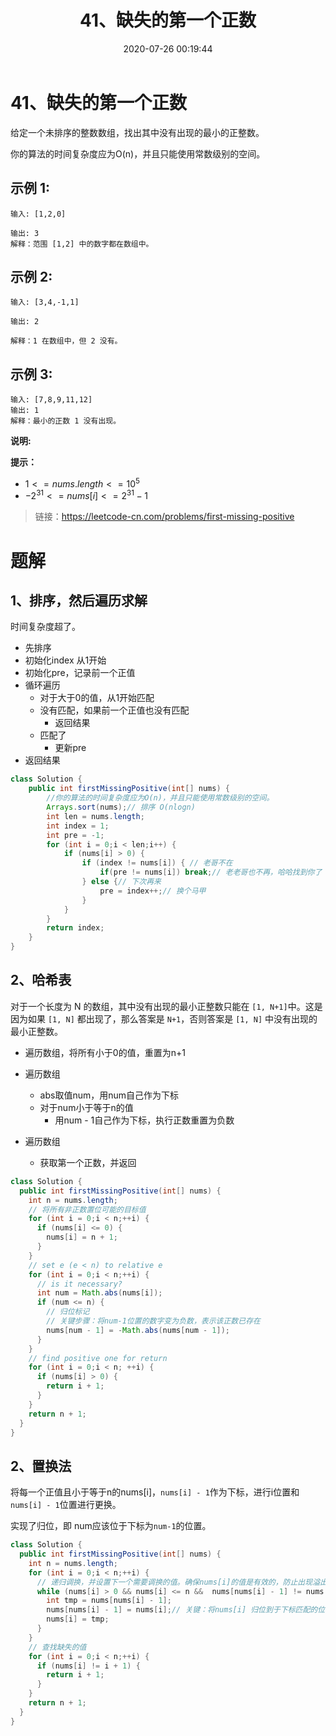 ﻿---
title: 41、缺失的第一个正数
categories:
- leetcode
tags:
  - 数组
  - 哈希表
date: 2020-07-26 00:19:44
---

# 41、缺失的第一个正数
给定一个未排序的整数数组，找出其中没有出现的最小的正整数。

你的算法的时间复杂度应为O(n)，并且只能使用常数级别的空间。
## 示例 1:
```
输入: [1,2,0]

输出: 3
解释：范围 [1,2] 中的数字都在数组中。

```

## 示例 2:
```
输入: [3,4,-1,1]

输出: 2

解释：1 在数组中，但 2 没有。

```
## 示例 3:
```
输入: [7,8,9,11,12]
输出: 1
解释：最小的正数 1 没有出现。
```
**说明:**

**提示：**

- $1 <= nums.length <= 10^5$
- $-2^{31} <= nums[i] <= 2^{31} - 1$

> 链接：https://leetcode-cn.com/problems/first-missing-positive


# 题解
## 1、排序，然后遍历求解
时间复杂度超了。

- 先排序
- 初始化index 从1开始
- 初始化pre，记录前一个正值
- 循环遍历
  - 对于大于0的值，从1开始匹配
  - 没有匹配，如果前一个正值也没有匹配
    - 返回结果
  - 匹配了
    - 更新pre
- 返回结果

```java 
class Solution {
    public int firstMissingPositive(int[] nums) {
        //你的算法的时间复杂度应为O(n)，并且只能使用常数级别的空间。
        Arrays.sort(nums);// 排序 O(nlogn)
        int len = nums.length;
        int index = 1;
        int pre = -1;
        for (int i = 0;i < len;i++) {
            if (nums[i] > 0) {
                if (index != nums[i]) { // 老哥不在
                    if(pre != nums[i]) break;// 老老哥也不再，哈哈找到你了
                } else {// 下次再来
                    pre = index++;// 换个马甲
                }
            }
        }
        return index;
    }
}
```
## 2、哈希表
对于一个长度为 N 的数组，其中没有出现的最小正整数只能在 `[1, N+1]`中。这是因为如果 `[1, N]` 都出现了，那么答案是 `N+1`，否则答案是 `[1, N]` 中没有出现的最小正整数。
- 遍历数组，将所有小于0的值，重置为n+1
- 遍历数组
  - abs取值num，用num自己作为下标
  - 对于num小于等于n的值
    - 用num - 1自己作为下标，执行正数重置为负数

- 遍历数组
  - 获取第一个正数，并返回

```java
class Solution {
  public int firstMissingPositive(int[] nums) {
    int n = nums.length;
    // 将所有非正数置位可能的目标值
    for (int i = 0;i < n;++i) {
      if (nums[i] <= 0) {
        nums[i] = n + 1;
      }
    }
    // set e (e < n) to relative e
    for (int i = 0;i < n;++i) {
      // is it necessary?
      int num = Math.abs(nums[i]);
      if (num <= n) {
        // 归位标记
        // 关键步骤：将num-1位置的数字变为负数，表示该正数已存在
        nums[num - 1] = -Math.abs(nums[num - 1]);
      }
    }
    // find positive one for return
    for (int i = 0;i < n; ++i) {
      if (nums[i] > 0) {
        return i + 1;
      }
    }
    return n + 1;
  }
}

```

## 2、置换法

将每一个正值且小于等于n的nums[i]，`nums[i] - 1`作为下标，进行i位置和`nums[i] - 1`位置进行更换。

实现了归位，即 num应该位于下标为`num-1`的位置。

```java
class Solution {
  public int firstMissingPositive(int[] nums) {
    int n = nums.length;
    for (int i = 0;i < n;++i) {
      // 递归调换，并设置下一个需要调换的值。确保nums[i]的值是有效的，防止出现溢出和无限循环
      while (nums[i] > 0 && nums[i] <= n &&  nums[nums[i] - 1] != nums[i]) {
        int tmp = nums[nums[i] - 1];
        nums[nums[i] - 1] = nums[i];// 关键：将nums[i] 归位到于下标匹配的位置
        nums[i] = tmp;
      }
    }
    // 查找缺失的值
    for (int i = 0;i < n;++i) {
      if (nums[i] != i + 1) {
        return i + 1;
      }
    }
    return n + 1;
  }
}
```